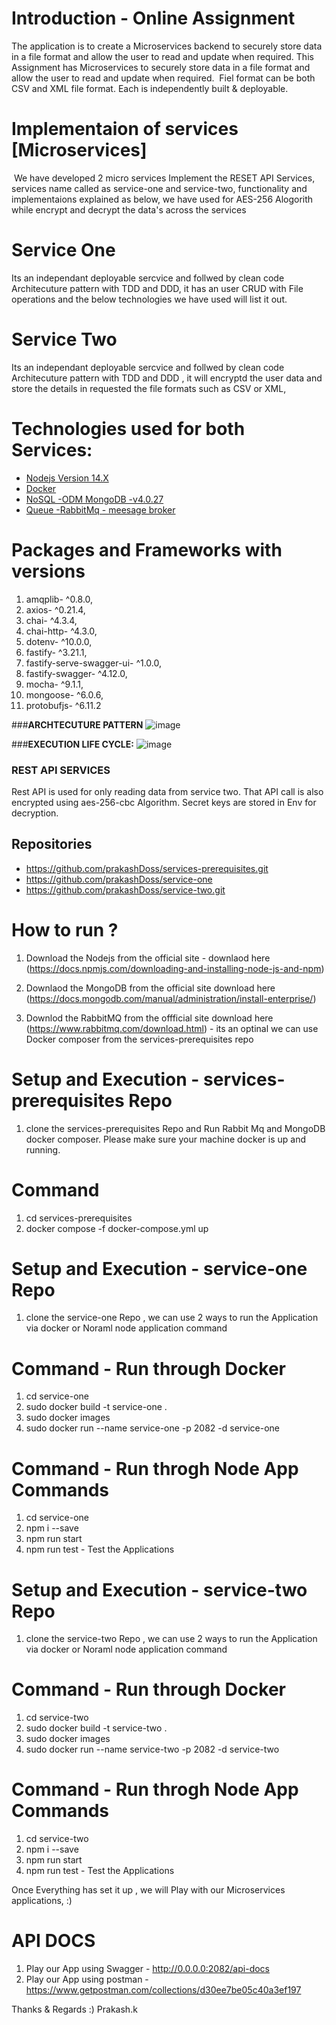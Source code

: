 # Introduction - Online Assignment

The application is to create a Microservices backend to securely store data in a file format and allow the user to read and update when required. This Assignment has Microservices to securely store data in a file format and allow the user to read and update when required.  Fiel format can be both CSV and XML file format. Each is independently built & deployable.

# Implementaion of services [Microservices]
 We have developed 2 micro services Implement the RESET API Services, services name called as service-one and service-two, functionality and implementaions explained as below, we have used for AES-256 Alogorith while encrypt and decrypt the data's across the services

 # Service One
 Its an independant deployable sercvice and follwed by clean code Architecuture pattern with TDD and DDD, it has an user CRUD with File operations and the below technologies we have used will list it out.

# Service Two
Its an independant deployable sercvice and follwed by clean code Architecuture pattern with TDD and DDD , it will encryptd the user data and store the details in requested the file formats such as CSV or XML,

# Technologies used for both Services:

- [Nodejs Version 14.X]()
- [Docker]()
- [NoSQL -ODM MongoDB -v4.0.27]()
- [Queue -RabbitMq - meesage broker]()


# Packages and Frameworks with versions
1. amqplib- ^0.8.0,
2. axios- ^0.21.4,
3. chai- ^4.3.4,
4. chai-http- ^4.3.0,
5. dotenv- ^10.0.0,
6. fastify- ^3.21.1,
7. fastify-serve-swagger-ui- ^1.0.0, 
8. fastify-swagger- ^4.12.0,      
9.  mocha- ^9.1.1,
10. mongoose- ^6.0.6,
11. protobufjs- ^6.11.2


###**ARCHTECUTURE PATTERN**
![image](https://user-images.githubusercontent.com/78136945/133961010-a1faa2d9-9ebe-4ed6-ba43-628b4f85ba27.png)

###**EXECUTION LIFE CYCLE:**
![image](https://user-images.githubusercontent.com/78136945/133961043-deeb3a5b-b8ff-4971-b434-3bad10ad4edb.png)


### REST API SERVICES
Rest API is used for only reading data from service two. That API call is also encrypted using aes-256-cbc Algorithm. Secret keys are stored in Env for decryption.

## Repositories

- https://github.com/prakashDoss/services-prerequisites.git
- https://github.com/prakashDoss/service-one
- https://github.com/prakashDoss/service-two.git

# How to run ?

1. Download the Nodejs from the official site - downlaod here (https://docs.npmjs.com/downloading-and-installing-node-js-and-npm)

2. Downlaod the MongoDB from the official site download here (https://docs.mongodb.com/manual/administration/install-enterprise/)

3. Downlod the RabbitMQ from the offficial site  download here (https://www.rabbitmq.com/download.html) - its an optinal we can use Docker composer from the services-prerequisites repo

# Setup and  Execution - services-prerequisites Repo

1. clone the services-prerequisites Repo and Run Rabbit Mq and MongoDB docker composer. Please make sure your machine docker is up and running.

# Command
1. cd services-prerequisites
2. docker compose -f docker-compose.yml up

# Setup and  Execution - service-one Repo

1. clone the service-one Repo , we can use 2 ways to run the Application via docker or Noraml node application command

# Command - Run through Docker
1. cd service-one
2. sudo docker build -t service-one .
3. sudo docker images
4. sudo docker run --name service-one -p 2082 -d service-one

# Command - Run throgh Node App Commands

1. cd service-one
2. npm i --save
3. npm run start
4. npm run test  - Test the Applications

# Setup and  Execution - service-two Repo

1. clone the service-two Repo , we can use 2 ways to run the Application via docker or Noraml node application command

# Command - Run through Docker
1. cd service-two
2. sudo docker build -t service-two .
3. sudo docker images
4. sudo docker run --name service-two -p 2082 -d service-two

# Command - Run throgh Node App Commands

1. cd service-two
2. npm i --save
3. npm run start
4. npm run test  - Test the Applications


Once Everything has set it up , we will Play with our Microservices applications, :)

# API DOCS
1. Play our App using Swagger - http://0.0.0.0:2082/api-docs
2. Play our App using postman -  https://www.getpostman.com/collections/d30ee7be05c40a3ef197

Thanks & Regards :)
Prakash.k
